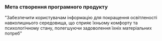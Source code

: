 ### Мета створення програмного продукту
"Забезпечити користувачам інформацію для покращення освітленості навколишнього середовища, що сприяє їхньому комфорту та психологічному стану, полегшуючи задоволення їхніх матеріальних потреб"
